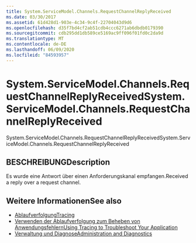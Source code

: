 ```yaml
---
title: System.ServiceModel.Channels.RequestChannelReplyReceived
ms.date: 03/30/2017
ms.assetid: 61d428d1-903e-4c34-9c4f-22704043d9d6
ms.openlocfilehash: d35f7bd4cf2ab51cdb4ccc6271ab6dbdb0179390
ms.sourcegitcommit: cdb295dd1db589ce5169ac9ff096f01fd0c2da9d
ms.translationtype: MT
ms.contentlocale: de-DE
ms.lasthandoff: 06/09/2020
ms.locfileid: "84593957"
---
```

# <a name="systemservicemodelchannelsrequestchannelreplyreceived"></a><span data-ttu-id="561b9-102">System.ServiceModel.Channels.RequestChannelReplyReceived</span><span class="sxs-lookup"><span data-stu-id="561b9-102">System.ServiceModel.Channels.RequestChannelReplyReceived</span></span>
<span data-ttu-id="561b9-103">System.ServiceModel.Channels.RequestChannelReplyReceived</span><span class="sxs-lookup"><span data-stu-id="561b9-103">System.ServiceModel.Channels.RequestChannelReplyReceived</span></span>  
  
## <a name="description"></a><span data-ttu-id="561b9-104">BESCHREIBUNG</span><span class="sxs-lookup"><span data-stu-id="561b9-104">Description</span></span>  
 <span data-ttu-id="561b9-105">Es wurde eine Antwort über einen Anforderungskanal empfangen.</span><span class="sxs-lookup"><span data-stu-id="561b9-105">Received a reply over a request channel.</span></span>  
  
## <a name="see-also"></a><span data-ttu-id="561b9-106">Weitere Informationen</span><span class="sxs-lookup"><span data-stu-id="561b9-106">See also</span></span>

- [<span data-ttu-id="561b9-107">Ablaufverfolgung</span><span class="sxs-lookup"><span data-stu-id="561b9-107">Tracing</span></span>](index.md)
- [<span data-ttu-id="561b9-108">Verwenden der Ablaufverfolgung zum Beheben von Anwendungsfehlern</span><span class="sxs-lookup"><span data-stu-id="561b9-108">Using Tracing to Troubleshoot Your Application</span></span>](using-tracing-to-troubleshoot-your-application.md)
- [<span data-ttu-id="561b9-109">Verwaltung und Diagnose</span><span class="sxs-lookup"><span data-stu-id="561b9-109">Administration and Diagnostics</span></span>](../index.md)
